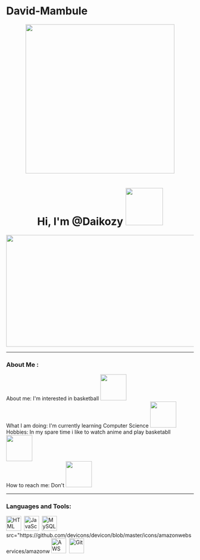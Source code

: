 # David-Mambule
<div id="header" align="center">
<img src="https://media.giphy.com/media/3ornk5Q8IO6gpwDrAQ/giphy.gif" width="400"/>
<h1>
Hi, I'm @Daikozy
<img src="[https://media.giphy.com/media/v1.Y2lkPTc5MGI3NjExeGJvNHpudXlza242NXdrcGgxNTN2NmI2eGRlc2toNmF5bGZ3b2ZtcyZlcD12MV9pbnRlcm5hbF9naWZfYnlfaWQmY3Q9Zw/lvjldZH7sUbyU/giphy.gif](https://media.tenor.com/d6qjdPAtbWAAAAAM/hi-kris-hi-kris-work.gif)" width="100" />
</div>
</h1>

<div align="center">
<img src="https://media.giphy.com/media/26tn33aiTi1jkl6H6/giphy.gif" width="600"
height="300"/>
</div>

---

### About Me :
About me: I'm interested in basketball
<img src="https://media.giphy.com/media/l46CzMzHoPpA80ecw/giphy.gif" width="70">
<br>
What I am doing: I'm currently learning Computer Science
<img src="https://media.giphy.com/media/RbDKaczqWovIugyJmW/giphy.gif" width="70">
<br>
Hobbies: In my spare time i like to watch anime and play basketabll
<img src="https://media.giphy.com/media/aDS8SjVtS3Mwo/giphy.gif" width="70">
<br>
How to reach me: Don't
<img src="https://media.giphy.com/media/nBxg1Ekx64BmGAaD2r/giphy.gif" width="70">

---

### Languages and Tools:
<div>
<img src="https://github.com/devicons/devicon/blob/master/icons/html5/html5- original.svg" title="HTML5" alt="HTML" width="40" height="40" />&nbsp; <img
src="https://github.com/devicons/devicon/blob/master/icons/javascript/javascript- original.svg" title="JavaScript" alt="JavaScript" width="40" height="40" />&nbsp; <img src="https://github.com/devicons/devicon/blob/master/icons/mysql/mysql- original-wordmark.svg" title="MySQL" alt="MySQL" width="40" height="40" />&nbsp; src="https://github.com/devicons/devicon/blob/master/icons/amazonwebservices/amazonw
<img
ebservices-plain-wordmark.svg" title="AWS" alt="AWS" width="40" height="40" />&nbsp; <img src="https://github.com/devicons/devicon/blob/master/icons/git/git-original- wordmark.svg" title="Git" **alt="Git" width="40" height="40" />
</div>
